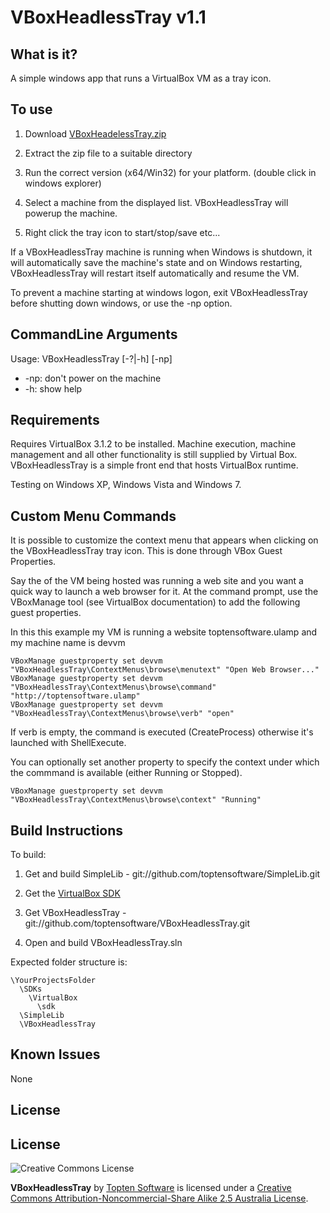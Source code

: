 ﻿VBoxHeadlessTray v1.1
=====================


What is it?
-----------

A simple windows app that runs a VirtualBox VM as a tray icon.
	
To use
------

1. Download [VBoxHeadelessTray.zip](http://www.toptensoftware.com/downloads/VBoxHeadlessTray.zip)

1. Extract the zip file to a suitable directory

2. Run the correct version (x64/Win32) for your platform. (double click in windows explorer)

3. Select a machine from the displayed list.  VBoxHeadlessTray will powerup the machine.

4. Right click the tray icon to start/stop/save etc...

If a VBoxHeadlessTray machine is running when Windows is shutdown, it will automatically 
save the machine's state and on Windows restarting, VBoxHeadlessTray will restart itself 
automatically and resume the VM.  

To prevent a machine starting at windows logon, exit VBoxHeadlessTray before shutting 
down windows, or use the -np option.


CommandLine Arguments
---------------------

Usage: VBoxHeadlessTray [-?|-h] [-np] <machinename>

* -np: don't power on the machine
* -h:  show help


Requirements
------------

Requires VirtualBox 3.1.2 to be installed.  Machine execution, machine management 
and all other functionality is still supplied by Virtual Box.  VBoxHeadlessTray is 
a simple front end that hosts VirtualBox runtime.

Testing on Windows XP, Windows Vista and Windows 7.  



Custom Menu Commands
--------------------

It is possible to customize the context menu that appears when clicking on the 
VBoxHeadlessTray tray icon.  This is done through VBox Guest Properties.

Say the of the VM being hosted was running a web site and you want a quick way to 
launch a web browser for it.  At the command prompt, use the VBoxManage tool (see 
VirtualBox documentation) to add the following guest properties.

In this this example my VM is running a website toptensoftware.ulamp and my machine 
name is devvm

	VBoxManage guestproperty set devvm "VBoxHeadlessTray\ContextMenus\browse\menutext" "Open Web Browser..."
	VBoxManage guestproperty set devvm "VBoxHeadlessTray\ContextMenus\browse\command" "http://toptensoftware.ulamp"
	VBoxManage guestproperty set devvm "VBoxHeadlessTray\ContextMenus\browse\verb" "open"

If verb is empty, the command is executed (CreateProcess) otherwise it's launched with 
ShellExecute.
	
You can optionally set another property to specify the context under which the 
commmand is available (either Running or Stopped).

	VBoxManage guestproperty set devvm "VBoxHeadlessTray\ContextMenus\browse\context" "Running"

Build Instructions
---

To build:

  1. Get and build SimpleLib - git://github.com/toptensoftware/SimpleLib.git

  2. Get the [VirtualBox SDK](http://download.virtualbox.org/virtualbox/vboxsdkdownload.html)
  
  3. Get VBoxHeadlessTray - git://github.com/toptensoftware/VBoxHeadlessTray.git
  
  4. Open and build VBoxHeadlessTray.sln

Expected folder structure is:

    \YourProjectsFolder
      \SDKs
        \VirtualBox
          \sdk
      \SimpleLib
      \VBoxHeadlessTray


Known Issues
------------

None


License
-------

## License ##

![Creative Commons License](http://i.creativecommons.org/l/by-nc-sa/2.5/au/88x31.png)

**VBoxHeadlessTray** by [Topten Software](http://www.toptensoftware.com) is licensed under a [Creative Commons Attribution-Noncommercial-Share Alike 2.5 Australia License](http://creativecommons.org/licenses/by-nc-sa/2.5/au/).
